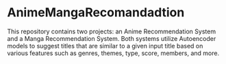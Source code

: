 # AnimeMangaRecomandadtion
This repository contains two projects: an Anime Recommendation System and a Manga Recommendation System. Both systems utilize Autoencoder models to suggest titles that are similar to a given input title based on various features such as genres, themes, type, score, members, and more.
